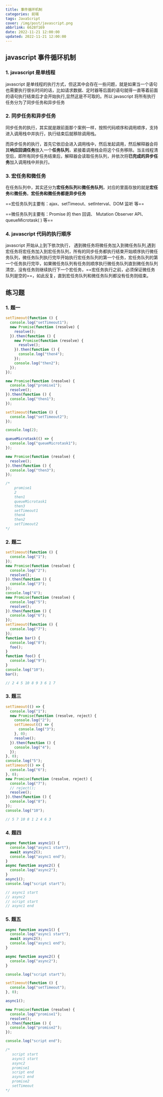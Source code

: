 ```yaml
---
title: 事件循环机制
categories: 前端
tags: JavaScript
cover: /img/post/javascript.png
abbrlink: 6628f169
date: 2022-11-21 12:00:00
updated: 2022-11-21 12:00:00
---
```


## javascript 事件循环机制

### 1. javascript 是单线程

javascript 是单线程的执行方式，但这其中会存在一些问题，就是如果当一个语句也需要执行很长时间的话，比如请求数据、定时器等后面的语句就得一直等着前面的语句执行结束后才会开始执行,显然这是不可取的。所以 javascript 将所有执行任务分为了同步任务和异步任务

### 2. 同步任务和异步任务

同步任务的执行，其实就是跟前面那个案例一样，按照代码顺序和调用顺序，支持进入调用栈中并执行，执行结束后就移除调用栈。

而异步任务的执行，首先它依旧会进入调用栈中，然后发起调用，然后解释器会将其**响应回调任务**放入一个**任务队列**，紧接着调用栈会将这个任务移除。当主线程清空后，即所有同步任务结束后，解释器会读取任务队列，并依次将**已完成的异步任务**加入调用栈中并执行。

### 3. 宏任务和微任务

在任务队列中，其实还分为**宏任务队列**和**微任务队列**，对应的里面存放的就是**宏任务**和**微任务**。**宏任务和微任务都是异步任务**

==宏任务队列主要有：ajax、setTimeout、setInterval、DOM 监听 等==

==微任务队列主要有：Promise 的 then 回调、 Mutation Observer API、queueMicrotask( ) 等==

### 4. javascript 代码的执行顺序

javascript 开始从上到下依次执行， 遇到微任务将微任务加入到微任务队列,遇到宏任务将宏任务加入到宏任务队列，所有的同步任务都执行结束开始顺序执行微任务队列，微任务队列执行完毕开始执行宏任务队列的第一个任务，宏任务队列的第一个任务执行完毕，如果微任务队列有任务则顺序执行微任务队列直到微任务队列清空，没有任务则继续执行下一个宏任务，==宏任务执行之前，必须保证微任务队列是空的==，如此反复，直到宏任务队列和微任务队列都没有任务则结束。

## 练习题

### 1. 题一

```js
setTimeout(function () {
  console.log("setTimeout1");
  new Promise(function (resolve) {
    resolve();
  }).then(function () {
    new Promise(function (resolve) {
      resolve();
    }).then(function () {
      console.log("then4");
    });
    console.log("then2");
  });
});

new Promise(function (resolve) {
  console.log("promise1");
  resolve();
}).then(function () {
  console.log("then1");
});

setTimeout(function () {
  console.log("setTimeout2");
});

console.log(2);

queueMicrotask(() => {
  console.log("queueMicrotask1");
});

new Promise(function (resolve) {
  resolve();
}).then(function () {
  console.log("then3");
});

/*
	promise1
	2
	then1
	queueMicrotask1
	then3
	setTimeout1
	then4
	then2
	setTimeout2
*/
```

### 2. 题二

```js
setTimeout(function () {
  console.log("1");
});
new Promise(function (resolve) {
  console.log("2");
  resolve();
}).then(function () {
  console.log("3");
});
console.log("4");
new Promise(function (resolve) {
  console.log("5");
  resolve();
}).then(function () {
  console.log("6");
});
setTimeout(function () {
  console.log("7");
});
function bar() {
  console.log("8");
  foo();
}
function foo() {
  console.log("9");
}
console.log("10");
bar();

// 2 4 5 10 8 9 3 6 1 7
```

### 3. 题三

```js
setTimeout(() => {
  console.log("1");
  new Promise(function (resolve, reject) {
    console.log("2");
    setTimeout(() => {
      console.log("3");
    }, 0);
    resolve();
  }).then(function () {
    console.log("4");
  });
}, 0);
console.log("5");
setTimeout(() => {
  console.log("6");
}, 0);
new Promise(function (resolve, reject) {
  console.log("7");
  // reject();
  resolve();
}).then(function () {
  console.log("8");
});
console.log("10");

// 5 7 10 8 1 2 4 6 3
```

### 4. 题四

```js
async function async1() {
  console.log("async1 start");
  await async2();
  console.log("async1 end");
}
async function async2() {
  console.log("async2");
}
async1();
console.log("script start");

// async1 start
// async2
// script start
// async1 end
```

### 5. 题五

```js
async function async1() {
  console.log("async1 start");
  await async2();
  console.log("async1 end");
}

async function async2() {
  console.log("async2");
}

console.log("script start");

setTimeout(function () {
  console.log("setTimeout");
}, 0);

async1();

new Promise(function (resolve) {
  console.log("promise1");
  resolve();
}).then(function () {
  console.log("promise2");
});

console.log("script end");

/* 
   script start
   async1 start
   async2
   promise1
   script end
   async1 end
   promise2
   setTimeout 
*/
```
